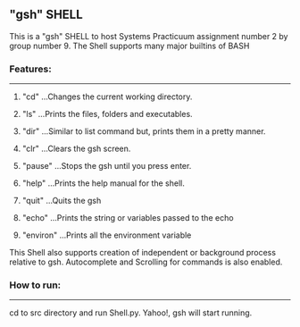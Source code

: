 ## "gsh" SHELL

This is a "gsh" SHELL to host Systems Practicuum assignment number 2 by group number 9. The Shell supports many major builtins of BASH

### Features:
------
1. "cd"
...Changes the current working directory.

2. "ls"
...Prints the files, folders and executables.

3. "dir"
...Similar to list command but, prints them in a pretty manner.

4. "clr"
...Clears the gsh screen.

5. "pause"
...Stops the gsh until you press enter.

6. "help"
...Prints the help manual for the shell.

7. "quit"
...Quits the gsh

8. "echo"
...Prints the string or variables passed to the echo

9. "environ"
...Prints all the environment variable

This Shell also supports creation of independent or background process relative to gsh. Autocomplete and Scrolling for commands is also enabled.

### How to run:
------
cd to src directory and run Shell.py. Yahoo!, gsh will start running.